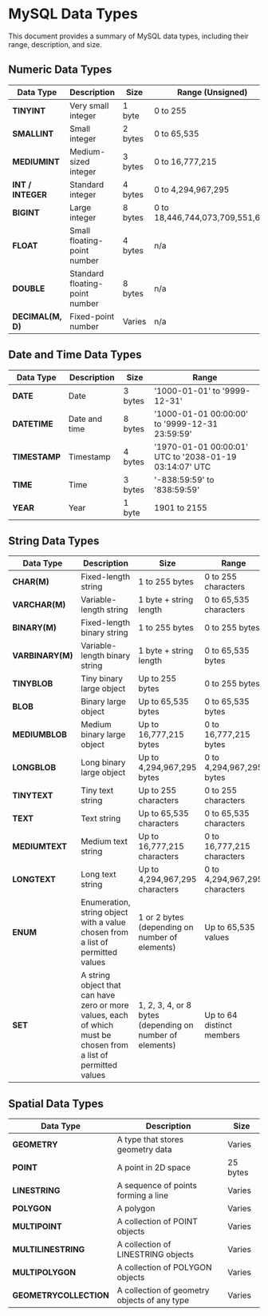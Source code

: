 
# MySQL Data Types

This document provides a summary of MySQL data types, including their range, description, and size.

## Numeric Data Types

| Data Type          | Description                                 | Size          | Range (Unsigned)                            | Range (Signed)                                 |
|--------------------|---------------------------------------------|---------------|---------------------------------------------|------------------------------------------------|
| **TINYINT**        | Very small integer                          | 1 byte        | 0 to 255                                   | -128 to 127                                    |
| **SMALLINT**       | Small integer                               | 2 bytes       | 0 to 65,535                                | -32,768 to 32,767                              |
| **MEDIUMINT**      | Medium-sized integer                        | 3 bytes       | 0 to 16,777,215                            | -8,388,608 to 8,388,607                        |
| **INT / INTEGER**  | Standard integer                            | 4 bytes       | 0 to 4,294,967,295                         | -2,147,483,648 to 2,147,483,647                |
| **BIGINT**         | Large integer                               | 8 bytes       | 0 to 18,446,744,073,709,551,615            | -9,223,372,036,854,775,808 to 9,223,372,036,854,775,807 |
| **FLOAT**          | Small floating-point number                 | 4 bytes       | n/a                                         | Approx -3.402823466E+38 to 3.402823466E+38     |
| **DOUBLE**         | Standard floating-point number              | 8 bytes       | n/a                                         | Approx -1.7976931348623157E+308 to 1.7976931348623157E+308 |
| **DECIMAL(M, D)**  | Fixed-point number                          | Varies        | n/a                                         | Depends on M (total digits) and D (decimals)   |

## Date and Time Data Types

| Data Type      | Description                   | Size       | Range                                             |
|----------------|-------------------------------|------------|---------------------------------------------------|
| **DATE**       | Date                          | 3 bytes    | '1000-01-01' to '9999-12-31'                      |
| **DATETIME**   | Date and time                 | 8 bytes    | '1000-01-01 00:00:00' to '9999-12-31 23:59:59'    |
| **TIMESTAMP**  | Timestamp                     | 4 bytes    | '1970-01-01 00:00:01' UTC to '2038-01-19 03:14:07' UTC |
| **TIME**       | Time                          | 3 bytes    | '-838:59:59' to '838:59:59'                       |
| **YEAR**       | Year                          | 1 byte     | 1901 to 2155                                      |

## String Data Types

| Data Type        | Description                         | Size                          | Range                                             |
|------------------|-------------------------------------|-------------------------------|---------------------------------------------------|
| **CHAR(M)**      | Fixed-length string                 | 1 to 255 bytes                | 0 to 255 characters                               |
| **VARCHAR(M)**   | Variable-length string              | 1 byte + string length        | 0 to 65,535 characters                            |
| **BINARY(M)**    | Fixed-length binary string          | 1 to 255 bytes                | 0 to 255 bytes                                    |
| **VARBINARY(M)** | Variable-length binary string       | 1 byte + string length        | 0 to 65,535 bytes                                 |
| **TINYBLOB**     | Tiny binary large object            | Up to 255 bytes               | 0 to 255 bytes                                    |
| **BLOB**         | Binary large object                 | Up to 65,535 bytes            | 0 to 65,535 bytes                                 |
| **MEDIUMBLOB**   | Medium binary large object          | Up to 16,777,215 bytes        | 0 to 16,777,215 bytes                             |
| **LONGBLOB**     | Long binary large object            | Up to 4,294,967,295 bytes     | 0 to 4,294,967,295 bytes                          |
| **TINYTEXT**     | Tiny text string                    | Up to 255 characters          | 0 to 255 characters                               |
| **TEXT**         | Text string                         | Up to 65,535 characters       | 0 to 65,535 characters                            |
| **MEDIUMTEXT**   | Medium text string                  | Up to 16,777,215 characters   | 0 to 16,777,215 characters                        |
| **LONGTEXT**     | Long text string                    | Up to 4,294,967,295 characters| 0 to 4,294,967,295 characters                     |
| **ENUM**         | Enumeration, string object with a value chosen from a list of permitted values | 1 or 2 bytes (depending on number of elements) | Up to 65,535 values |
| **SET**          | A string object that can have zero or more values, each of which must be chosen from a list of permitted values | 1, 2, 3, 4, or 8 bytes (depending on number of elements) | Up to 64 distinct members |

## Spatial Data Types

| Data Type        | Description                         | Size         |
|------------------|-------------------------------------|--------------|
| **GEOMETRY**     | A type that stores geometry data    | Varies       |
| **POINT**        | A point in 2D space                 | 25 bytes     |
| **LINESTRING**   | A sequence of points forming a line | Varies       |
| **POLYGON**      | A polygon                           | Varies       |
| **MULTIPOINT**   | A collection of POINT objects       | Varies       |
| **MULTILINESTRING** | A collection of LINESTRING objects | Varies    |
| **MULTIPOLYGON** | A collection of POLYGON objects     | Varies       |
| **GEOMETRYCOLLECTION** | A collection of geometry objects of any type | Varies |


